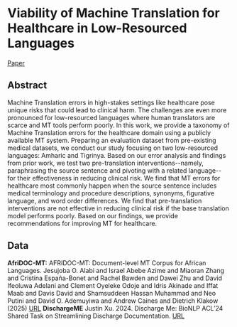 # Viability of Machine Translation for Healthcare in Low-Resourced Languages

[Paper]()

## Abstract
Machine Translation errors in high-stakes settings like healthcare pose unique risks that could lead to clinical harm. The challenges are even more pronounced for low-resourced languages where human translators are scarce and MT tools perform poorly. In this work, we provide a taxonomy of Machine Translation errors for the healthcare domain using a publicly available MT system. Preparing an evaluation dataset from pre-existing medical datasets, we conduct our study focusing on two low-resourced languages: Amharic and Tigrinya. Based on our error analysis and findings from prior work, we test two pre-translation interventions--namely, paraphrasing the source sentence and pivoting with a related language-- for their effectiveness in reducing clinical risk. We find that MT errors for healthcare most commonly happen when the source sentence includes medical terminology and procedure descriptions, synonyms, figurative language, and word order differences. We find that pre-translation interventions are not effective in reducing clinical risk if the base translation model performs poorly. Based on our findings, we provide recommendations for improving MT for healthcare. 

## Data
**AfriDOC-MT:** AFRIDOC-MT: Document-level MT Corpus for African Languages. Jesujoba O. Alabi and Israel Abebe Azime and Miaoran Zhang and Cristina España-Bonet and Rachel Bawden and Dawei Zhu and David Ifeoluwa Adelani and Clement Oyeleke Odoje and Idris Akinade and Iffat Maab and Davis David and Shamsuddeen Hassan Muhammad and Neo Putini and David O. Ademuyiwa and Andrew Caines and Dietrich Klakow (2025) [URL](https://arxiv.org/abs/2501.06374)
**DischargeME** Justin Xu. 2024. Discharge Me: BioNLP ACL’24 Shared Task on Streamlining Discharge Documentation. [URL](https://physionet.org/content/discharge-me/1.3/)



